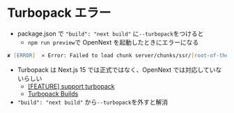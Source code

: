# Turbopack エラー

- package.json で `"build": "next build"` に`--turbopack`をつけると
  - `npm run preview`で OpenNext を起動したときにエラーになる

```zsh
✘ [ERROR]  ⨯ Error: Failed to load chunk server/chunks/ssr/[root-of-the-server]__aa9358fa._.js from runtime for chunk server/app/(home)/page.js
```

- Turbopack は Next.js 15 では正式ではなく、OpenNext では対応していないらしい
  - [[FEATURE] support turbopack](https://github.com/opennextjs/opennextjs-cloudflare/issues/569#issuecomment-2849350717)
  - [Turbopack Builds](https://nextjs.org/blog/next-15-4#turbopack-builds)
- `"build": "next build"` から`--turbopack`を外すと解消
